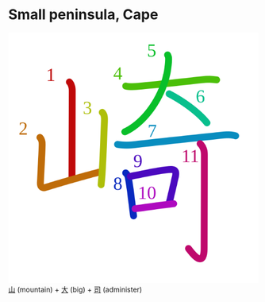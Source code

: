 # Small peninsula, Cape
![5d0e](../kanji-colorize/5d0e.svg)
[山](山.md) (mountain) + [大](大.md) (big) + [司](司.md) (administer)